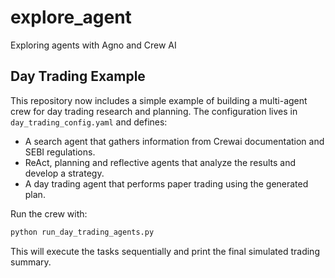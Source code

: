 # explore_agent

Exploring agents with Agno and Crew AI

## Day Trading Example

This repository now includes a simple example of building a multi-agent crew for day trading research and planning. The configuration lives in `day_trading_config.yaml` and defines:

- A search agent that gathers information from Crewai documentation and SEBI regulations.
- ReAct, planning and reflective agents that analyze the results and develop a strategy.
- A day trading agent that performs paper trading using the generated plan.

Run the crew with:

```bash
python run_day_trading_agents.py
```

This will execute the tasks sequentially and print the final simulated trading summary.
